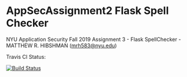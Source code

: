 # AppSecAssignment2 Flask Spell Checker
NYU Application Security Fall 2019 Assignment 3 - Flask SpellChecker - MATTHEW R. HIBSHMAN (mrh583@nyu.edu)

Travis CI Status:

[![Build Status](https://www.travis-ci.com/crazyzete/AppSecAssignment2.svg?branch=master)](https://www.travis-ci.com/crazyzete/AppSecAssignment3)
